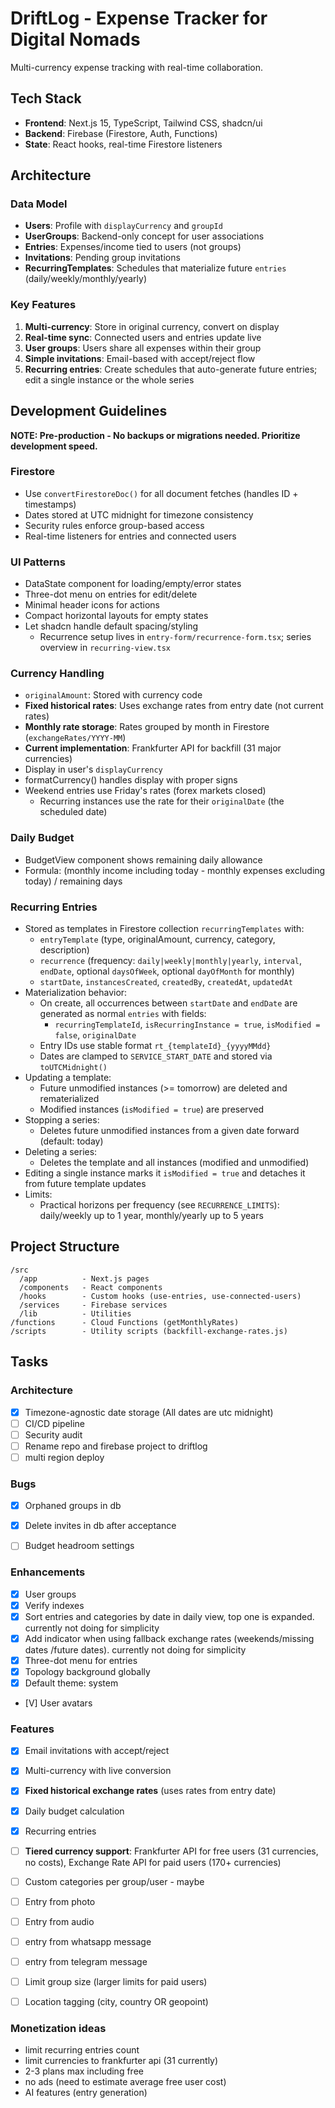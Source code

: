 # DriftLog - Expense Tracker for Digital Nomads

Multi-currency expense tracking with real-time collaboration.

## Tech Stack
- **Frontend**: Next.js 15, TypeScript, Tailwind CSS, shadcn/ui
- **Backend**: Firebase (Firestore, Auth, Functions)
- **State**: React hooks, real-time Firestore listeners

## Architecture

### Data Model
- **Users**: Profile with `displayCurrency` and `groupId`
- **UserGroups**: Backend-only concept for user associations
- **Entries**: Expenses/income tied to users (not groups)
- **Invitations**: Pending group invitations
- **RecurringTemplates**: Schedules that materialize future `entries` (daily/weekly/monthly/yearly)

### Key Features
1. **Multi-currency**: Store in original currency, convert on display
2. **Real-time sync**: Connected users and entries update live
3. **User groups**: Users share all expenses within their group
4. **Simple invitations**: Email-based with accept/reject flow
5. **Recurring entries**: Create schedules that auto-generate future entries; edit a single instance or the whole series

## Development Guidelines

**NOTE: Pre-production - No backups or migrations needed. Prioritize development speed.**

### Firestore
- Use `convertFirestoreDoc()` for all document fetches (handles ID + timestamps)
- Dates stored at UTC midnight for timezone consistency
- Security rules enforce group-based access
- Real-time listeners for entries and connected users

### UI Patterns
- DataState component for loading/empty/error states  
- Three-dot menu on entries for edit/delete
- Minimal header icons for actions
- Compact horizontal layouts for empty states
- Let shadcn handle default spacing/styling
  - Recurrence setup lives in `entry-form/recurrence-form.tsx`; series overview in `recurring-view.tsx`

### Currency Handling
- `originalAmount`: Stored with currency code
- **Fixed historical rates**: Uses exchange rates from entry date (not current rates)
- **Monthly rate storage**: Rates grouped by month in Firestore (`exchangeRates/YYYY-MM`)
- **Current implementation**: Frankfurter API for backfill (31 major currencies)
- Display in user's `displayCurrency`
- formatCurrency() handles display with proper signs
- Weekend entries use Friday's rates (forex markets closed)
  - Recurring instances use the rate for their `originalDate` (the scheduled date)

### Daily Budget
- BudgetView component shows remaining daily allowance
- Formula: (monthly income including today - monthly expenses excluding today) / remaining days

### Recurring Entries
- Stored as templates in Firestore collection `recurringTemplates` with:
  - `entryTemplate` (type, originalAmount, currency, category, description)
  - `recurrence` (frequency: `daily|weekly|monthly|yearly`, `interval`, `endDate`, optional `daysOfWeek`, optional `dayOfMonth` for monthly)
  - `startDate`, `instancesCreated`, `createdBy`, `createdAt`, `updatedAt`
- Materialization behavior:
  - On create, all occurrences between `startDate` and `endDate` are generated as normal `entries` with fields:
    - `recurringTemplateId`, `isRecurringInstance = true`, `isModified = false`, `originalDate`
  - Entry IDs use stable format `rt_{templateId}_{yyyyMMdd}`
  - Dates are clamped to `SERVICE_START_DATE` and stored via `toUTCMidnight()`
- Updating a template:
  - Future unmodified instances (>= tomorrow) are deleted and rematerialized
  - Modified instances (`isModified = true`) are preserved
- Stopping a series:
  - Deletes future unmodified instances from a given date forward (default: today)
- Deleting a series:
  - Deletes the template and all instances (modified and unmodified)
- Editing a single instance marks it `isModified = true` and detaches it from future template updates
- Limits:
  - Practical horizons per frequency (see `RECURRENCE_LIMITS`): daily/weekly up to 1 year, monthly/yearly up to 5 years

## Project Structure
```
/src
  /app          - Next.js pages
  /components   - React components  
  /hooks        - Custom hooks (use-entries, use-connected-users)
  /services     - Firebase services
  /lib          - Utilities
/functions      - Cloud Functions (getMonthlyRates)
/scripts        - Utility scripts (backfill-exchange-rates.js)
```


## Tasks
### Architecture
- [x] Timezone-agnostic date storage (All dates are utc midnight)
- [ ] CI/CD pipeline
- [ ] Security audit
- [ ] Rename repo and firebase project to driftlog
- [ ] multi region deploy
### Bugs
- [X] Orphaned groups in db
- [X] Delete invites in db after acceptance

- [ ] Budget headroom settings
### Enhancements
- [x] User groups
- [X] Verify indexes
- [X] Sort entries and categories by date in daily view, top one is expanded. currently not doing for simplicity
- [X] Add indicator when using fallback exchange rates (weekends/missing dates /future dates). currently not doing for simplicity
- [x] Three-dot menu for entries
- [x] Topology background globally
- [x] Default theme: system
- [V] User avatars
### Features
- [x] Email invitations with accept/reject
- [x] Multi-currency with live conversion
- [x] **Fixed historical exchange rates** (uses rates from entry date)
- [x] Daily budget calculation
- [x] Recurring entries

- [ ] **Tiered currency support**: Frankfurter API for free users (31 currencies, no costs), Exchange Rate API for paid users (170+ currencies)
- [ ] Custom categories per group/user - maybe
- [ ] Entry from photo
- [ ] Entry from audio
- [ ] entry from whatsapp message
- [ ] entry from telegram message
- [ ] Limit group size (larger limits for paid users)
- [ ] Location tagging (city, country OR geopoint)

### Monetization ideas
- limit recurring entries count
- limit currencies to frankfurter api (31 currently)
- 2-3 plans max including free
- no ads (need to estimate average free user cost)
- AI features (entry generation)
